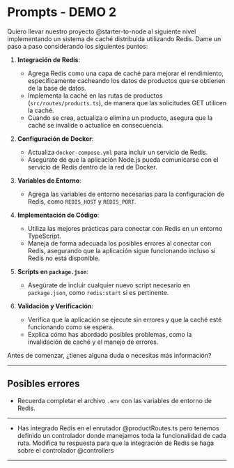 # Prompts - DEMO 2

Quiero llevar nuestro proyecto @starter-to-node al siguiente nivel implementando un sistema de caché distribuida utilizando Redis. Dame un paso a paso considerando los siguientes puntos:

1. **Integración de Redis**:
   - Agrega Redis como una capa de caché para mejorar el rendimiento, específicamente cacheando los datos de productos que se obtienen de la base de datos.
   - Implementa la caché en las rutas de productos (`src/routes/products.ts`), de manera que las solicitudes GET utilicen la caché.
   - Cuando se crea, actualiza o elimina un producto, asegura que la caché se invalide o actualice en consecuencia.

2. **Configuración de Docker**:
   - Actualiza `docker-compose.yml` para incluir un servicio de Redis.
   - Asegúrate de que la aplicación Node.js pueda comunicarse con el servicio de Redis dentro de la red de Docker.

3. **Variables de Entorno**:
   - Agrega las variables de entorno necesarias para la configuración de Redis, como `REDIS_HOST` y `REDIS_PORT`.

4. **Implementación de Código**:
   - Utiliza las mejores prácticas para conectar con Redis en un entorno TypeScript.
   - Maneja de forma adecuada los posibles errores al conectar con Redis, asegurando que la aplicación sigue funcionando incluso si Redis no está disponible.

5. **Scripts en `package.json`**:
   - Asegúrate de incluir cualquier nuevo script necesario en `package.json`, como `redis:start` si es pertinente.

6. **Validación y Verificación**:
   - Verifica que la aplicación se ejecute sin errores y que la caché esté funcionando como se espera.
   - Explica cómo has abordado posibles problemas, como la invalidación de caché y el manejo de errores.

Antes de comenzar, ¿tienes alguna duda o necesitas más información?

-----------------------------

## Posibles errores

- Recuerda completar el archivo `.env` con las variables de entorno de Redis.

---

- Has integrado Redis en el enrutador @productRoutes.ts pero tenemos definido un controlador donde manejamos toda la funcionalidad de cada ruta. Modifica tu respuesta para que la integración de Redis se haga sobre el controlador @controllers 

-----------------------------